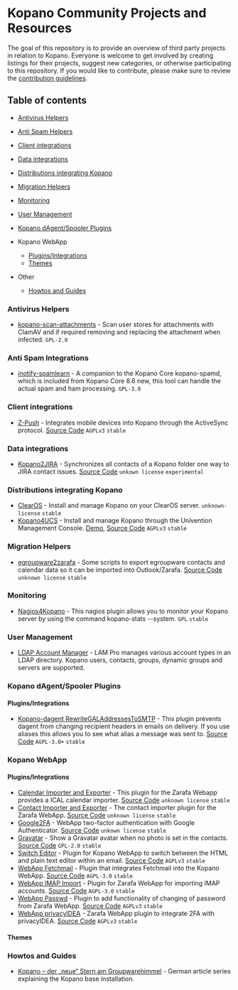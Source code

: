 # Kopano Community Projects and Resources

The goal of this repository is to provide an overview of third party projects in relation to Kopano. Everyone is welcome to get involved by creating listings for their projects, suggest new categories, or otherwise participating to this repository. If you would like to contribute, please make sure to review the [contribution guidelines](CONTRIBUTING.md).

## Table of contents

- [Antivirus Helpers](#antivirus-helpers)
- [Anti Spam Helpers](#anti-spam-integrations)
- [Client integrations](#client-integrations)
- [Data integrations](#data-integrations)
- [Distributions integrating Kopano](#distributions-integrating-kopano)
- [Migration Helpers](#migration-helpers)
- [Monitoring](#monitoring)
- [User Management](#user-Management)

- [Kopano dAgent/Spooler Plugins](#kopano-dagentspooler-plugins)
- Kopano WebApp
  - [Plugins/Integrations](#pluginsintegrations-1)
  - [Themes](#themes)
- Other
  - [Howtos and Guides](#howtos-and-guides)

### Antivirus Helpers

- [kopano-scan-attachments](https://github.com/bkram/kopano-scan-attachments) - Scan user stores for attachments with ClamAV and if required removing and replacing the attachment when infected. `GPL-2.0`

### Anti Spam Integrations

- [inotify-spamlearn](https://github.com/bkram/inotify-spamlearn) - A companion to the Kopano Core kopano-spamd, which is included from Kopano Core 8.6 new, this tool can handle the actual spam and ham processing. `GPL-3.0`

### Client integrations

- [Z-Push](https://wiki.z-hub.io/display/ZP) - Integrates mobile devices into Kopano through the ActiveSync protocol. [Source Code](https://stash.z-hub.io/projects/ZP/repos/z-push/) `AGPLv3` `stable`

### Data integrations

- [Kopano2JIRA](https://confluence.soenke-martens.de/display/PROJ/Kopano+to+Atlassian+JIRA+Adressbook+Sync) - Synchronizes all contacts of a Kopano folder one way to JIRA contact issues. [Source Code](https://bitbucket.soenke-martens.de/projects/JD/repos/kopano2jira/browse) `unkown license` `experimental`

### Distributions integrating Kopano

- [ClearOS](https://www.clearos.com/products/purchase/clearos-marketplace-apps/server/Kopano_Basic) - Install and manage Kopano on your ClearOS server. `unknown-license` `stable`
- [Kopano4UCS](https://wiki.z-hub.io/display/K4U/Kopano4UCS+Home) - Install and manage Kopano through the Univention Management Console. [Demo](https://www.univention.com/products/univention-app-center/app-catalog/kopano-core/), [Source Code](https://stash.z-hub.io/projects/K4U/repos/kopano4ucs/browse) `AGPLv3` `stable`

### Migration Helpers

- [egroupware2zarafa](https://github.com/bytemine/egroupware2zarafa) - Some scripts to export egroupware contacts and calendar data so it can be imported into Outlook/Zarafa. [Source Code](https://github.com/bytemine/egroupware2zarafa) `unknown license` `stable`

### Monitoring

- [Nagios4Kopano](https://exchange.nagios.org/directory/Plugins/Email-and-Groupware/Others/Nagios4Kopano/details) - This nagios plugin allows you to monitor your Kopano server by using the command kopano-stats --system. `GPL` `stable`

### User Management

- [LDAP Account Manager](https://www.ldap-account-manager.org/) - LAM Pro manages various account types in an LDAP directory. Kopano users, contacts, groups, dynamic groups and servers are supported.

### Kopano dAgent/Spooler Plugins

#### Plugins/Integrations

- [Kopano-dagent RewriteGALAddressesToSMTP](https://notabug.org/hp/kopano-dagent-rewritegaladdresses) - This plugin prevents dagent from changing recipient headers in emails on delivery. If you use aliases this allows you to see what alias a message was sent to. [Source Code](//notabug.org/hp/kopano-dagent-rewritegaladdresses) `AGPL-3.0+` `stable`

### Kopano WebApp

#### Plugins/Integrations

- [Calendar Importer and Exporter](https://git.sprinternet.at/zarafa_webapp/calendarimporter) - This plugin for the Zarafa Webapp provides a ICAL calendar importer. [Source Code](https://git.sprinternet.at/zarafa_webapp/calendarimporter) `unknown license` `stable`
- [Contact Importer and Exporter](https://git.sprinternet.at/zarafa_webapp/contactimporter) - The contact importer plugin for the Zarafa WebApp. [Source Code](https://git.sprinternet.at/zarafa_webapp/contactimporter) `unknown license` `stable`
- [Google2FA](https://community.zarafa.com/pg/plugins/project/32087/developer/norman/) - WebApp two-factor authentication with Google Authenticator. [Source Code](https://bitbucket.org/normanth/google2fa) `unkown license` `stable`
- [Gravatar](https://github.com/flok99/zarafa_gravatar) - Show a Gravatar avatar when no photo is set in the contacts. [Source Code](https://github.com/flok99/zarafa_gravatar) `GPL-2.0` `stable`
- [Switch Editor](https://github.com/MartyJustice/switcheditor) - Plugin for Kopano WebApp to switch between the HTML and plain text editor within an email. [Source Code](https://github.com/MartyJustice/switcheditor) `AGPLv3` `stable`
- [WebApp Fetchmail](https://github.com/olia-dev/kopano-webapp-fetchmail/releases) - Plugin that integrates Fetchmail into the Kopano WebApp. [Source Code](https://github.com/olia-dev/kopano-webapp-fetchmail) `AGPL-3.0` `stable`
- [WebApp IMAP Import](https://github.com/oxilion/zarafa-webapp-plugin-imapsync) - Plugin for Zarafa WebApp for importing IMAP accounts. [Source Code](https://github.com/oxilion/zarafa-webapp-plugin-imapsync) `AGPL-3.0` `stable`
- [WebApp Passwd](https://github.com/silentsakky/zarafa-webapp-passwd) - Plugin to add functionality of changing of password from Zarafa WebApp. [Source Code](https://github.com/silentsakky/zarafa-webapp-passwd) `AGPLv3` `stable`
- [WebApp privacyIDEA](https://github.com/bytemine/webapp-privacyidea) - Zarafa WebApp plugin to integrate 2FA with privacyIDEA. [Source Code](https://github.com/bytemine/webapp-privacyidea) `AGPLv3` `stable`

#### Themes

### Howtos and Guides

- [Kopano – der „neue“ Stern am Groupwarehimmel](https://www.pc-howto.com/kopano-der-neue-stern-am-groupwarehimmel-teil-1/) - German article series explaining the Kopano base installation.
